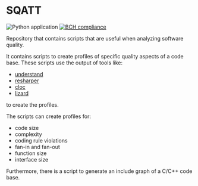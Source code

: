 # SQATT

![Python application](https://github.com/rschuitema/sqatt/workflows/Python%20application/badge.svg)
[![BCH compliance](https://bettercodehub.com/edge/badge/rschuitema/sqatt?branch=master)](https://bettercodehub.com/)

Repository that contains scripts that are useful when analyzing software quality.

It contains scripts to create profiles of specific quality aspects of a code base. These scripts use the output of tools
like:

* [understand](https://scitools.com/)
* [resharper](https://www.jetbrains.com/resharper/)
* [cloc](https://github.com/AlDanial/cloc)
* [lizard](https://github.com/terryyin/lizard)

to create the profiles.

The scripts can create profiles for:

* code size
* complexity
* coding rule violations
* fan-in and fan-out
* function size
* interface size

Furthermore, there is a script to generate an include graph of a C/C++ code base.
